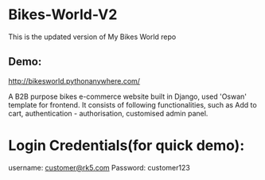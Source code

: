 # Bikes-World-V2
This is the updated  version of My Bikes World repo 
## Demo:
http://bikesworld.pythonanywhere.com/

A B2B purpose bikes e-commerce website built in Django, used 'Oswan' template for frontend. It consists of following functionalities, such as Add to cart, authentication - authorisation, customised admin panel.

# Login Credentials(for quick demo):
username: customer@rk5.com
Password: customer123
